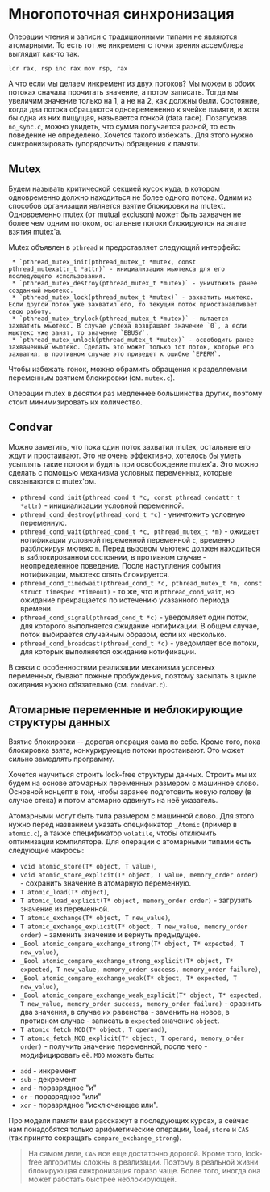# Многопоточная синхронизация

Операции чтения и записи с традиционными типами не являются атомарными. То есть тот же инкремент с точки зрения ассемблера выглядит как-то так.

``
ldr rax, rsp
inc rax
mov rsp, rax
``

А что если мы делаем инкремент из двух потоков? Мы можем в обоих потоках сначала прочитать значение, а потом записать. Тогда мы увеличим значение только на 1, а не на 2, как должны были. Состояние, когда два потока обращаются одновремененно к ячейке памяти, и хотя бы одна из них пищущая, называется гонкой (data race). Позапускав `no_sync.c`, можно увидеть, что сумма получается разной, то есть поведение не определено. Хочется такого избежать. Для этого нужно синхронизировать (упорядочить) обращения к памяти.

## Mutex

Будем называть критической секцией кусок куда, в котором одновременно должно находиться не более одного потока. Одним из способов организации является взятие блокировки на mutext. Одновременно mutex (от mutual excluson) может быть захвачен не более чем одним потоком, остальные потоки блокируются на этапе взятия mutex'а. 

Mutex объявлен в `pthread` и предоставляет следующий интерфейс:

```
 * `pthread_mutex_init(pthread_mutex_t *mutex, const pthread_mutexattr_t *attr)` - инициализация мьютекса для его последующего использования.
 * `pthread_mutex_destroy(pthread_mutex_t *mutex)` - уничтожить ранее созданный мьютекс.
 * `pthread_mutex_lock(pthread_mutex_t *mutex)` - захватить мьютекс. Если другой поток уже захватил его, то текущий поток приостанавливает свою работу.
 * `pthread_mutex_trylock(pthread_mutex_t *mutex)` - пытается захватить мьютекс. В случае успеха возвращает значение `0`, а если мьютекс уже занят, то значение `EBUSY`.
 * `pthread_mutex_unlock(pthread_mutex_t *mutex)` - освободить ранее захваченный мьютекс. Сделать это может только тот поток, которые его захватил, в противном случае это приведет к ошибке `EPERM`.
```

Чтобы избежать гонок, можно обрамить обращения к разделяемым переменным взятием блокировки (см. `mutex.c`).

Операции mutex в десятки раз медленнее большинства других, поэтому стоит минимизировать их количество.

## Condvar

Можно заметить, что пока один поток захватил mutex, остальные его ждут и простаивают. Это не очень эффективно, хотелось бы уметь усыплять такие потоки и будить при освобождение mutex'а. Это можно сделать с помощью механизма условных переменных, которые связываются с mutex'ом.

* `pthread_cond_init(pthread_cond_t *c, const pthread_condattr_t *attr)` - инициализации условной переменной.
* `pthread_cond_destroy(pthread_cond_t *c)` - уничтожить условную переменную.
* `pthread_cond_wait(pthread_cond_t *c, pthread_mutex_t *m)` - ожидает нотификации условной переменной переменной `c`, временно разблокируя мютекс `m`. Перед вызовом мьютекс должен находиться в заблокированном состоянии, в противном случае - неопределенное поведение. После наступления события нотификации, мьютекс опять блокируется.
* `pthread_cond_timedwait(pthread_cond_t *c, pthread_mutex_t *m, const struct timespec *timeout)` - то же, что и `pthread_cond_wait`, но ожидание прекращается по истечению указанного периода времени.
* `pthread_cond_signal(pthread_cond_t *c)` - уведомляет один поток, для которого выполняется ожидание нотификации. В общем случае, поток выбирается случайным образом, если их несколько.
* `pthread_cond_broadcast(pthread_cond_t *c)` - уведомляет все потоки, для которых выполняется ожидание нотификации.

В связи с особенностями реализации механизма условных переменных, бывают ложные пробуждения, поэтому засыпать в цикле ожидания нужно обязательно (см. `condvar.c`).

## Атомарные переменные и неблокирующие структуры данных

Взятие блокировки -- дорогая операция сама по себе. Кроме того, пока блокировка взята, конкурирующие потоки простаивают. Это может сильно замедлять программу. 

Хочется научиться строить lock-free структуры данных. Строить мы их будем на основе атомарных переменных размером с машинное слово. Основной концепт в том, чтобы заранее подготовить новую голову (в случае стека) и потом атомарно сдвинуть на неё указатель.

Атомарными могут быть типа размером с машинной слово. Для этого нужно перед названием указать спецификатор ``_Atomic`` (пример в ``atomic.c``), а также спецификатор `volatile`, чтобы отключить оптимизации компилятора. Для операции с атомарными типами есть следующие макросы:

 * `void atomic_store(T* object, T value)`,
 * `void atomic_store_explicit(T* object, T value, memory_order order)` - сохранить значение в атомарную переменную.
 * `T atomic_load(T* object)`,
 * `T atomic_load_explicit(T* object, memory_order order)` - загрузить значение из переменной.
 * `T atomic_exchange(T* object, T new_value)`,
 * `T atomic_exchange_explicit(T* object, T new_value, memory_order order)` - заменить значение и вернуть предыдущее.
 * `_Bool atomic_compare_exchange_strong(T* object, T* expected, T new_value)`,
 * `_Bool atomic_compare_exchange_strong_explicit(T* object, T* expected, T new_value, memory_order success, memory_order failure)`,
 * `_Bool atomic_compare_exchange_weak(T* object, T* expected, T new_value)`,
 * `_Bool atomic_compare_exchange_weak_explicit(T* object, T* expected, T new_value, memory_order success, memory_order failure)` - сравнить два значения, в случае их равенства - заменить на новое, в противном случае - записать в `expected` значение `object`.
 * `T atomic_fetch_MOD(T* object, T operand)`,
 * `T atomic_fetch_MOD_explicit(T* object, T operand, memory_order order)` - получить значение переменной, после чего - модифицировать её. `MOD` можеть быть:
  - `add` - инкремент
  - `sub` - декремент
  - `and` - поразрядное "и"
  - `or` - поразрядное "или"
  - `xor` - поразрядное "исключающее или".

Про модели памяти вам расскажут в последующих курсах, а сейчас нам понадобятся только арифметические операции, `load`, `store` и `CAS` (так принято сокращать `compare_exchange_strong`).

> На самом деле, `CAS` все еще достаточно дорогой. Кроме того, lock-free алгоритмы сложны в реализации. Поэтому в реальной жизни блокирующая синхронизация горазо чаще. Более того, иногда она может работать быстрее неблокирующей.
 